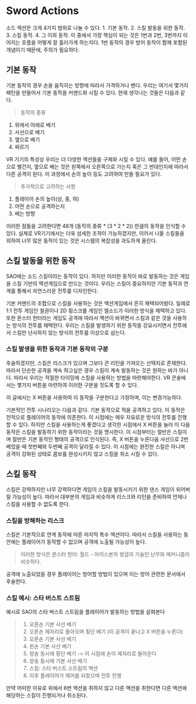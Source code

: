 # Sword Actions

소드 액션은 크게 4가지 범위로 나눌 수 있다. 1. 기본 동작. 2. 스킬 발동을 위한 동작. 3. 스킬 동작. 4. 그 이외 동작. 이 중에서 가장 핵심이 되는 것은 1번과 2번, 3번까지 이어지는 흐름을 어떻게 잘 흘러가게 하는지다. 1번 동작의 경우 방어 동작이 함께 포함된 개념이기 때문에, 주의가 필요하다.

## 기본 동작

기본 동작의 경우 손을 움직히는 방향에 따라서 가격하거나 벤다. 우리는 여기서 몇가지 패턴을 만들어서 기본 동작을 커맨드화 시킬 수 있다. 현재 생각나는 것들은 다음과 같다.

> 동작의 종류

1. 위에서 아래로 베기
2. 사선으로 베기
3. 옆으로 베기
4. 찌르기

VR 기기의 특성상 우리는 더 다양한 액션들을 구체화 시킬 수 있다. 예를 들어, 어떤 손으로 벨건지, 옆으로 베는 것은 왼쪽에서 오른쪽으로 가는지 혹은 그 반대인지에 따라서 다른 공격이 된다. 이 과정에서 손의 높이 등도 고려하여 만들 필요가 있다.

> 추가적으로 고려하는 사항

1. 플레이어 손의 높이(상, 중, 하)
2. 어떤 손으로 공격하는지
3. 베는 방향

이러한 점들을 고려한다면 48개 (동작의 종류 * (3 * 2 * 2)) 만큼의 동작을 인식할 수 있다. 실제로 VR기기에서는 더욱 섬세한 조작이 가능하겠지만, 이어서 나올 스킬들을 위하여 너무 많은 동작이 있는 것은 시스템의 복잡성을 과도하게 올린다.

## 스킬 발동을 위한 동작

SAO에는 소드 스킬이라는 동작이 있다. 하지만 이러한 동작이 바로 발동하는 것은 게임을 스킬 기반의 액션게임으로 만드는 것이다. 우리는 스킬이 중요하지만 기본 동작과 연계를 통해서 자연스러운 전투를 디자인한다.

기본 커맨드의 조합으로 스킬을 사용하는 것은 액션게임에서 흔히 채택되어왔다. 일례로 1:1 전투 게임인 철권이나 2D 횡스크롤 게임인 엘소드가 이러한 방식을 채택하고 있다. 또한 몬스터 헌터라는 게임도 공격에 따라서 액션이 바뀌면서 스킬과 같은 것을 사용하는 방식의 전투를 채택한다. 우리는 스킬을 발생하기 위한 동작을 강요시키면서 전투에서 스킬만 난사하지 않는 방식의 전투를 이상으로 삼는다.

### 스킬 발생을 위한 동작과 기본 동작의 구분

후술하겠지만, 스킬은 리스크가 있으며 그보다 큰 리턴을 가져오는 선택지로 존재한다. 따라서 단순한 공격을 계속 하고싶은 경우 스킬이 계속 발동하는 것은 원하는 바가 아니다. 따라서 우리는 적절한 타이밍에 스킬을 사용하는 방법을 마련해야한다. VR 콘솔에서는 몇가지 버튼을 마련하여 이러한 구분을 짓도록 할 수 있다.

이 글에서는 X 버튼을 사용하여 이 동작을 구분한다고 가정하며, 이는 변경가능하다.

기본적인 전투 시나리오는 다음과 같다. 기본 동작으로 적을 공격하고 있다. 이 동작은 전적으로 플레이어의 동작에 의존한다. 이 시점에는 매우 자유로운 방식의 전투를 진행할 수 있다. 하지만 스킬을 사용하는게 좋겠다고 생각한 시점에서 X 버튼을 눌러 이 다음 동작은 스킬을 발동하기 위한 동작이라는 것을 명시한다. 이 시점부터는 절반은 스킬이며 절반은 기본 동작인 형태의 공격으로 인식된다. 즉, X 버튼을 누른다음 사선으로 2번 베었을 때 첫번째와 두번째 공격이 달라질 수 있다. 이 시점에는 완전한 스킬은 아니며 공격이 강화된 상태로 콤보를 완성시키지 않고 스킬을 취소 시킬 수 있다.

## 스킬 동작

스킬은 강력하지만 너무 강력하다면 게임이 스킬을 발동시키기 위한 댄스 게임이 되어버릴 가능성이 높다. 따라서 대부분의 게임과 비슷하게 리스크와 리턴을 준비하여 언제나 스킬을 사용할 수 없도록 한다.

### 스킬을 방해하는 리스크

스킬은 기본적으로 연계 동작에 따른 마지막 특수 액션이다. 따라서 스킬을 사용하는 동안에는 플레이어가 동작할 수 없으며 공격에 노출될 가능성이 높다.

> 이러한 방식은 몬스터 헌터: 월드 - 아이스본의 쌍검의 기술인 난무와 매커니즘이 비슷하다.

공격에 노출되었을 경우 플레이어는 방어할 방법이 있으며 이는 방어 관련한 문서에서 후술한다.

### 스킬 예시: 스타 버스트 스트림

예시로 SAO의 스타 버스트 스트림을 플레이어가 발동하는 방법을 살펴본다

> 1. 오른손 기본 사선 베기
> 2. 오른손 제자리로 돌아오며 횡단 베기 (이 공격이 끝나고 X 버튼을 누른다)
> 3. 오른손 기본 사선 베기
> 4. 왼손 기본 사선 베기
> 5. 양송 동시에 횡단 베기 -> 이 시점에 손이 제자리로 돌아온다
> 6. 양송 동시에 기본 사선 베기
> 7. 스킬: 스타 버스트 스트림의 액션
> 8. 이후 플레이어가 제어를 되찾으며 전투 진행

만약 어떠한 이유로 위에서 6번 액션을 취하지 않고 다른 액션을 취한다면 다른 액션에 해당하는 스킬이 진행되거나 취소된다.
